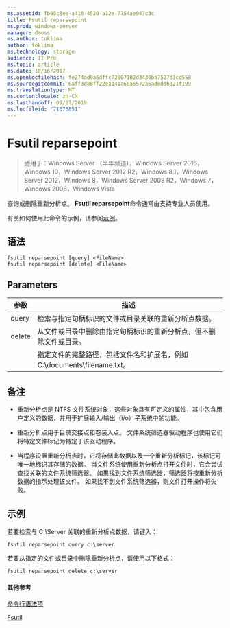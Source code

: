 ```yaml
---
ms.assetid: fb95c8ee-a418-4520-a12a-7754ae947c3c
title: Fsutil reparsepoint
ms.prod: windows-server
manager: dmoss
ms.author: toklima
author: toklima
ms.technology: storage
audience: IT Pro
ms.topic: article
ms.date: 10/16/2017
ms.openlocfilehash: fe274ad9a6dffc72607102d3430ba7527d3cc558
ms.sourcegitcommit: 6aff3d88ff22ea141a6ea6572a5ad8dd6321f199
ms.translationtype: MT
ms.contentlocale: zh-CN
ms.lasthandoff: 09/27/2019
ms.locfileid: "71376851"
---
```

# <a name="fsutil-reparsepoint"></a>Fsutil reparsepoint
>适用于：Windows Server （半年频道），Windows Server 2016，Windows 10，Windows Server 2012 R2，Windows 8.1，Windows Server 2012，Windows 8，Windows Server 2008 R2，Windows 7，Windows 2008，Windows Vista

查询或删除重新分析点。  **Fsutil reparsepoint**命令通常由支持专业人员使用。

有关如何使用此命令的示例，请参阅[示例](#BKMK_examples)。

## <a name="syntax"></a>语法

```
fsutil reparsepoint [query] <FileName>
fsutil reparsepoint [delete] <FileName>
```

## <a name="parameters"></a>Parameters

| 参数  |                                                                描述                                                                |
|------------|-------------------------------------------------------------------------------------------------------------------------------------------|
|   query    |            检索与指定句柄标识的文件或目录关联的重新分析点数据。             |
|   delete   | 从文件或目录中删除由指定句柄标识的重新分析点，但不删除文件或目录。 |
| <FileName> |             指定文件的完整路径，包括文件名和扩展名，例如 C:\documents\filename.txt。             |

## <a name="remarks"></a>备注

-   重新分析点是 NTFS 文件系统对象，这些对象具有可定义的属性，其中包含用户定义的数据，并用于扩展输入/输出（i/o）子系统中的功能。

-   重新分析点用于目录交接点和卷装入点。 文件系统筛选器驱动程序也使用它们将特定文件标记为特定于该驱动程序。

-   当程序设置重新分析点时，它将存储此数据以及一个重新分析标记，该标记可唯一地标识其存储的数据。 当文件系统使用重新分析点打开文件时，它会尝试查找关联的文件系统筛选器。 如果找到文件系统筛选器，筛选器将按重新分析数据的指示处理该文件。 如果找不到文件系统筛选器，则文件打开操作将失败。

## <a name="BKMK_examples"></a>示例
若要检索与 C:\Server 关联的重新分析点数据，请键入：

```
fsutil reparsepoint query c:\server
```

若要从指定的文件或目录中删除重新分析点，请使用以下格式：

```
fsutil reparsepoint delete c:\server
```

#### <a name="additional-references"></a>其他参考
[命令行语法项](Command-Line-Syntax-Key.md)

[Fsutil](Fsutil.md)


